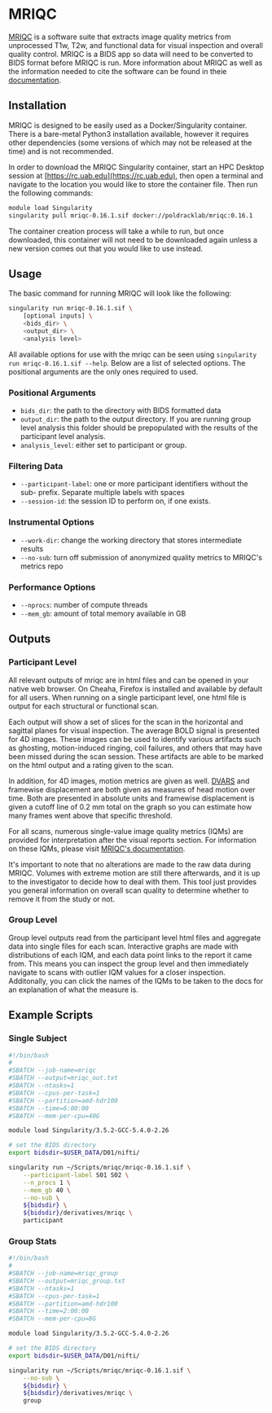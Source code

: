 # MRIQC

[MRIQC](https://mriqc.readthedocs.io/en/stable/) is a software suite that extracts image quality metrics from unprocessed T1w, T2w, and functional data for visual inspection and overall quality control. MRIQC is a BIDS app so data will need to be converted to BIDS format before MRIQC is run. More information about MRIQC as well as the information needed to cite the software can be found in theie [documentation](https://mriqc.readthedocs.io/en/stable/about.html).

## Installation

MRIQC is designed to be easily used as a Docker/Singularity container. There is a bare-metal Python3 installation available, however it requires other dependencies (some versions of which may not be released at the time) and is not recommended.

In order to download the MRIQC Singularity container, start an HPC Desktop session at [https://rc.uab.edu](https://rc.uab.edu), then open a terminal and navigate to the location you would like to store the container file. Then run the following commands:

``` bash
module load Singularity
singularity pull mriqc-0.16.1.sif docker://poldracklab/mriqc:0.16.1
```

The container creation process will take a while to run, but once downloaded, this container will not need to be downloaded again unless a new version comes out that you would like to use instead.

## Usage

The basic command for running MRIQC will look like the following:

``` bash
singularity run mriqc-0.16.1.sif \
    [optional inputs] \
    <bids_dir> \
    <output_dir> \
    <analysis level>
```

All available options for use with the mriqc can be seen using `singularity run mriqc-0.16.1.sif --help`. Below are a list of selected options. The positional arguments are the only ones required to used.

### Positional Arguments

- `bids_dir`: the path to the directory with BIDS formatted data
- `output_dir`: the path to the output directory. If you are running group level analysis this folder should be prepopulated with the results of the participant level analysis.
- `analysis_level`: either set to participant or group.

### Filtering Data

- `--participant-label`: one or more participant identifiers without the sub- prefix. Separate multiple labels with spaces
- `--session-id`: the session ID to perform on, if one exists.

### Instrumental Options

- `--work-dir`: change the working directory that stores intermediate results
- `--no-sub`: turn off submission of anonymized quality metrics to MRIQC's metrics repo

### Performance Options

- `--nprocs`: number of compute threads
- `--mem_gb`: amount of total memory available in GB

## Outputs

### Participant Level

All relevant outputs of mriqc are in html files and can be opened in your native web browser. On Cheaha, Firefox is installed and available by default for all users. When running on a single participant level, one html file is output for each structural or functional scan.

Each output will show a set of slices for the scan in the horizontal and sagittal planes for visual inspection. The average BOLD signal is presented for 4D images. These images can be used to identify various artifacts such as ghosting, motion-induced ringing, coil failures, and others that may have been missed during the scan session. These artifacts are able to be marked on the html output and a rating given to the scan.

In addition, for 4D images, motion metrics are given as well. [DVARS](https://mriqc.readthedocs.io/en/latest/iqms/bold.html#measures-for-the-temporal-information) and framewise displacement are both given as measures of head motion over time. Both are presented in absolute units and framewise displacement is given a cutoff line of 0.2 mm total on the graph so you can estimate how many frames went above that specific threshold.

For all scans, numerous single-value image quality metrics (IQMs) are provided for interpretation after the visual reports section. For information on these IQMs, please visit [MRIQC's documentation](https://mriqc.readthedocs.io/en/latest/measures.html).

It's important to note that no alterations are made to the raw data during MRIQC. Volumes with extreme motion are still there afterwards, and it is up to the investigator to decide how to deal with them. This tool just provides you general information on overall scan quality to determine whether to remove it from the study or not.

### Group Level

Group level outputs read from the participant level html files and aggregate data into single files for each scan. Interactive graphs are made with distributions of each IQM, and each data point links to the report it came from. This means you can inspect the group level and then immediately navigate to scans with outlier IQM values for a closer inspection. Additonally, you can click the names of the IQMs to be taken to the docs for an explanation of what the measure is.

## Example Scripts

### Single Subject

``` bash
#!/bin/bash
#
#SBATCH --job-name=mriqc
#SBATCH --output=mriqc_out.txt
#SBATCH --ntasks=1
#SBATCH --cpus-per-task=1
#SBATCH --partition=amd-hdr100
#SBATCH --time=6:00:00
#SBATCH --mem-per-cpu=40G

module load Singularity/3.5.2-GCC-5.4.0-2.26

# set the BIDS directory
export bidsdir=$USER_DATA/D01/nifti/

singularity run ~/Scripts/mriqc/mriqc-0.16.1.sif \
    --participant-label S01 S02 \
    --n_procs 1 \
    --mem_gb 40 \
    --no-sub \
    ${bidsdir} \
    ${bidsdir}/derivatives/mriqc \
    participant
```

### Group Stats

``` bash
#!/bin/bash
#
#SBATCH --job-name=mriqc_group
#SBATCH --output=mriqc_group.txt
#SBATCH --ntasks=1
#SBATCH --cpus-per-task=1
#SBATCH --partition=amd-hdr100
#SBATCH --time=2:00:00
#SBATCH --mem-per-cpu=8G

module load Singularity/3.5.2-GCC-5.4.0-2.26

# set the BIDS directory
export bidsdir=$USER_DATA/D01/nifti/

singularity run ~/Scripts/mriqc/mriqc-0.16.1.sif \
    --no-sub \
    ${bidsdir} \
    ${bidsdir}/derivatives/mriqc \
    group
```
